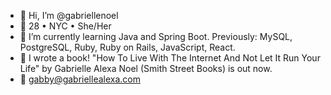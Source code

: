 - 👋 Hi, I’m @gabriellenoel
- 🏡 28 • NYC • She/Her
- 🌱 I’m currently learning Java and Spring Boot. Previously: MySQL, PostgreSQL, Ruby, Ruby on Rails, JavaScript, React.
- 📖 I wrote a book! "How To Live With The Internet And Not Let It Run Your Life" by Gabrielle Alexa Noel (Smith Street Books) is out now.
- 💌 gabby@gabriellealexa.com

<!---
gabriellenoel/gabriellenoel is a ✨ special ✨ repository because its `README.md` (this file) appears on your GitHub profile.
You can click the Preview link to take a look at your changes.
--->
